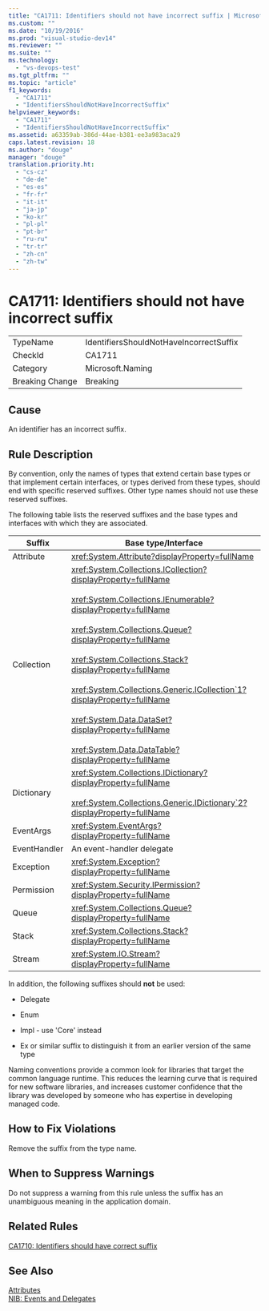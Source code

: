 ```yaml
---
title: "CA1711: Identifiers should not have incorrect suffix | Microsoft Docs"
ms.custom: ""
ms.date: "10/19/2016"
ms.prod: "visual-studio-dev14"
ms.reviewer: ""
ms.suite: ""
ms.technology: 
  - "vs-devops-test"
ms.tgt_pltfrm: ""
ms.topic: "article"
f1_keywords: 
  - "CA1711"
  - "IdentifiersShouldNotHaveIncorrectSuffix"
helpviewer_keywords: 
  - "CA1711"
  - "IdentifiersShouldNotHaveIncorrectSuffix"
ms.assetid: a63359ab-386d-44ae-b381-ee3a983aca29
caps.latest.revision: 18
ms.author: "douge"
manager: "douge"
translation.priority.ht: 
  - "cs-cz"
  - "de-de"
  - "es-es"
  - "fr-fr"
  - "it-it"
  - "ja-jp"
  - "ko-kr"
  - "pl-pl"
  - "pt-br"
  - "ru-ru"
  - "tr-tr"
  - "zh-cn"
  - "zh-tw"
---
```

# CA1711: Identifiers should not have incorrect suffix
|||  
|-|-|  
|TypeName|IdentifiersShouldNotHaveIncorrectSuffix|  
|CheckId|CA1711|  
|Category|Microsoft.Naming|  
|Breaking Change|Breaking|  
  
## Cause  
 An identifier has an incorrect suffix.  
  
## Rule Description  
 By convention, only the names of types that extend certain base types or that implement certain interfaces, or types derived from these types, should end with specific reserved suffixes. Other type names should not use these reserved suffixes.  
  
 The following table lists the reserved suffixes and the base types and interfaces with which they are associated.  
  
|Suffix|Base type/Interface|  
|------------|--------------------------|  
|Attribute|<xref:System.Attribute?displayProperty=fullName>|  
|Collection|<xref:System.Collections.ICollection?displayProperty=fullName><br /><br /> <xref:System.Collections.IEnumerable?displayProperty=fullName><br /><br /> <xref:System.Collections.Queue?displayProperty=fullName><br /><br /> <xref:System.Collections.Stack?displayProperty=fullName><br /><br /> <xref:System.Collections.Generic.ICollection`1?displayProperty=fullName><br /><br /> <xref:System.Data.DataSet?displayProperty=fullName><br /><br /> <xref:System.Data.DataTable?displayProperty=fullName>|  
|Dictionary|<xref:System.Collections.IDictionary?displayProperty=fullName><br /><br /> <xref:System.Collections.Generic.IDictionary`2?displayProperty=fullName>|  
|EventArgs|<xref:System.EventArgs?displayProperty=fullName>|  
|EventHandler|An event-handler delegate|  
|Exception|<xref:System.Exception?displayProperty=fullName>|  
|Permission|<xref:System.Security.IPermission?displayProperty=fullName>|  
|Queue|<xref:System.Collections.Queue?displayProperty=fullName>|  
|Stack|<xref:System.Collections.Stack?displayProperty=fullName>|  
|Stream|<xref:System.IO.Stream?displayProperty=fullName>|  
  
 In addition, the following suffixes should **not** be used:  
  
-   Delegate  
  
-   Enum  
  
-   Impl - use 'Core' instead  
  
-   Ex or similar suffix to distinguish it from an earlier version of the same type  
  
 Naming conventions provide a common look for libraries that target the common language runtime. This reduces the learning curve that is required for new software libraries, and increases customer confidence that the library was developed by someone who has expertise in developing managed code.  
  
## How to Fix Violations  
 Remove the suffix from the type name.  
  
## When to Suppress Warnings  
 Do not suppress a warning from this rule unless the suffix has an unambiguous meaning in the application domain.  
  
## Related Rules  
 [CA1710: Identifiers should have correct suffix](../code-quality/ca1710--identifiers-should-have-correct-suffix.md)  
  
## See Also  
 [Attributes](../Topic/Attributes1.md)   
 [NIB: Events and Delegates](http://msdn.microsoft.com/en-us/d98fd58b-fa4f-4598-8378-addf4355a115)